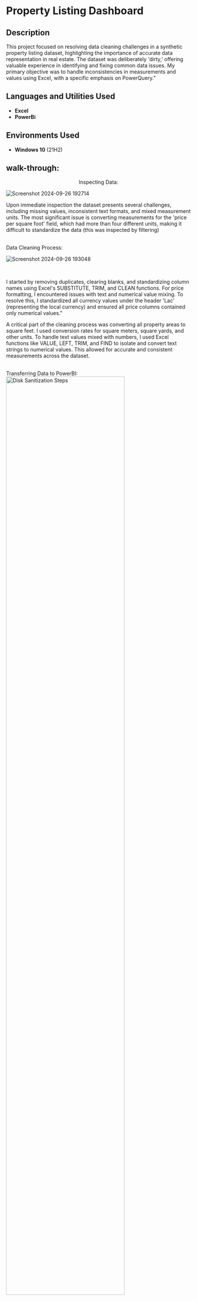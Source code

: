 <h1>Property Listing Dashboard</h1>

 

<h2>Description</h2>
This project focused on resolving data cleaning challenges in a synthetic property listing dataset, highlighting the importance of accurate data representation in real estate. The dataset was deliberately 'dirty,' offering valuable experience in identifying and fixing common data issues. My primary objective was to handle inconsistencies in measurements and values using Excel, with a specific emphasis on PowerQuery."

<br />


<h2>Languages and Utilities Used</h2>

- <b>Excel</b> 
- <b>PowerBi</b>

<h2>Environments Used </h2>

- <b>Windows 10</b> (21H2)

<h2> walk-through:</h2>

<p align="center">
Inspecting Data: <br/>

![Screenshot 2024-09-26 192714](https://github.com/user-attachments/assets/7c7edca6-64da-437d-816d-1be8a5d24322)



Upon immediate inspection the dataset presents several challenges, including missing values, inconsistent text formats, and mixed measurement units. The most significant issue is converting measurements for the 'price per square foot' field, which had more than four different units, making it difficult to standardize the data (this was inspected by filtering)
 
<br />
Data Cleaning Process:  <br/>


![Screenshot 2024-09-26 193048](https://github.com/user-attachments/assets/1bb4f016-6ba3-4f66-bc47-4af0ec2ad79c)

<br />

I started by removing duplicates, clearing blanks, and standardizing column names using Excel's SUBSTITUTE, TRIM, and CLEAN functions. For price formatting, I encountered issues with text and numerical value mixing. To resolve this, I standardized all currency values under the header 'Lac' (representing the local currency) and ensured all price columns contained only numerical values."

A critical part of the cleaning process was converting all property areas to square feet. I used conversion rates for square meters, square yards, and other units. To handle text values mixed with numbers, I used Excel functions like VALUE, LEFT, TRIM, and FIND to isolate and convert text strings to numerical values. This allowed for accurate and consistent measurements across the dataset.


<br />
Transferring Data to PowerBI: <br/>
<img src="https://i.imgur.com/nCIbXbg.png" height="80%" width="80%" alt="Disk Sanitization Steps"/>
<br />
<br />
Running a few more check on PowerQuery:  <br/>
<img src="https://i.imgur.com/cdFHBiU.png" height="80%" width="80%" alt="Disk Sanitization Steps"/>
<br />

Testing out how i can remove Lac and keep as an integer as opposed to conjoining them together with text values 

<br />
Completing dashboard:  <br/>

![Property Listing](https://github.com/user-attachments/assets/4bffcf0a-4717-4146-80b5-7b7e23bf5db7)

<br />
<br />

</p>

<!--
 ```diff
- text in red
+ text in green
! text in orange
# text in gray
@@ text in purple (and bold)@@
```
--!>
